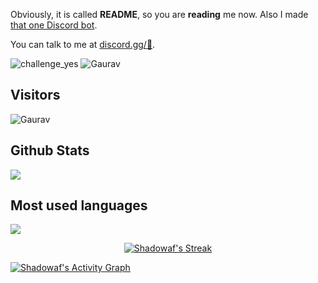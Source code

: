 Obviously, it is called **README**, so you are **reading** me now. Also I made [that one Discord bot](https://discord.com/oauth2/authorize?client_id=825617171589759006&permissions=2113268958&redirect_uri=https://discord.gg/Flantic&response_type=code&scope=bot%20applications.commands).

You can talk to me at [discord.gg/:eyes:](https://discord.gg/Flantic).

![challenge_yes](https://i.alexflipnote.dev/4h93guy.png)
![Gaurav](https://github.com/Shadowaf/Shadowaf/blob/main/dance.gif)

## Visitors
![Gaurav](https://profile-counter.glitch.me/Shadowaf/count.svg)


</span>

<span float="center" height=200>
  <h2>Github Stats</h2>
<img src="https://github-readme-stats.vercel.app/api?username=Shadowaf&show_icons=true&count_private=true&title_color=d1eaff&text_color=f2f9ff&icon_color=a3b9cc&bg_color=6e7e91" float="left" />
  <h2>Most used languages</h2>
<img src="https://github-readme-stats.vercel.app/api/top-langs?username=Shadowaf&show_icons=true&title_color=d1eaff&text_color=f2f9ff&icon_color=a3b9cc&bg_color=475159" float="right" />
</span>

<p align="center">
    <a href="https://github.com/SubhamRaoniar28/github-readme-streak-stats">
        <img title="🔥 Get streak stats for your profile at git.io/streak-stats" alt="Shadowaf's Streak" src="https://github-readme-streak-stats.herokuapp.com/?user=Shadowaf&theme=black-ice&hide_border=true&stroke=0000&background=060A0CD0"/>
    </a>
</p>
<a href="https://github.com/Shadowaf/github-readme-activity-graph"><img alt="Shadowaf's Activity Graph" src="https://activity-graph.herokuapp.com/graph?username=Shadowaf&bg_color=0D1117&color=5BCDEC&line=5BCDEC&point=FFFFFF&hide_border=true" /></a>
